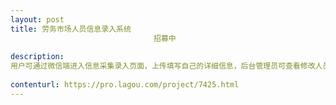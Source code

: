 ```yaml
---                
layout: post       
title: 劳务市场人员信息录入系统
                                招募中
           
description: 
用户可通过微信端进入信息采集录入页面，上传填写自己的详细信息，后台管理员可查看修改人员信息，管理员不止一位
     
contenturl: https://pro.lagou.com/project/7425.html      
---                 
```

